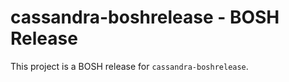 # cassandra-boshrelease - BOSH Release

This project is a BOSH release for `cassandra-boshrelease`.

